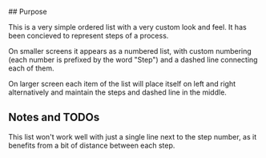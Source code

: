 ## Purpose

This is a very simple ordered list with a very custom look and feel. It has been concieved to represent steps of a process.

On smaller screens it appears as a numbered list, with custom numbering (each number is prefixed by the word "Step") and a dashed line connecting each of them.

On larger screen each item of the list will place itself on left and right alternatively and maintain the steps and dashed line in the middle.

## Notes and TODOs

This list won't work well with just a single line next to the step number, as it benefits from a bit of distance between each step.
